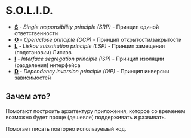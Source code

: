# S.O.L.I.D.

* [**S**](/mistim/solid.github.io/tree/master/srp/README.md) - *Single responsibility principle (SRP)* - Принцип единой ответственности
* [**O**](/mistim/solid.github.io/tree/master/ocp/README.md) - *Open/close principle (OCP)* - Принцип открытости/закрытости
* [**L**](/mistim/solid.github.io/tree/master/lsp/README.md) - *Liskov substitution principle (LSP)* - Принцип замещения (подстановки) Лисков
* [**I**](/mistim/solid.github.io/tree/master/isp/README.md) - *Interface segregation principle (ISP)* - Принцип изоляции (разделения) нитерфейса
* [**D**](/mistim/solid.github.io/tree/master/dip/README.md) - *Dependency inversion principle (DIP)* - Принцип инверсии зависимостей

## Зачем это?

Помогают построить архитектуру приложения, которое со временем  возможно будет проще (дешевле) поддерживать и развивать.

Помогает писать повторно используемый код.